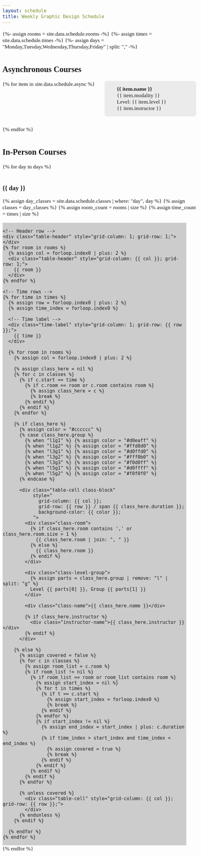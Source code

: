```yaml
---
layout: schedule
title: Weekly Graphic Design Schedule
---
```


{%- assign rooms = site.data.schedule.rooms -%}
{%- assign times = site.data.schedule.times -%}
{%- assign days = "Monday,Tuesday,Wednesday,Thursday,Friday" | split: "," -%}

<style>
	* { box-sizing: border-box; }
	body
	{
		font-family: "IBM Plex Mono", serif;
		font-weight: 400;
		font-style: normal;
		font-size: clamp(0.9rem, 0.8rem + 0.5vw, 1.4rem);
		margin: 0.5rem;
		padding: 0;
	}
	
	.table-container
	{
		display: grid;
		gap: 1px;
		grid-template-columns: auto;
		background-color: #ccc;
		border: solid 1px #e0e0e0;
		max-width: 95%;
		overflow-x: auto;
	}
	
	.table-header, .table-cell, .time-label
	{
		background-color: #fff;
		padding: 10px;
		text-align: center;
		min-width: 100px;
	}
	
	.time-label
	{
		background-color: #f0f0f0;
		font-weight: bold;
	}
	
	.table-header { background-color: #e0e0e0; }
	
	.class-block
	{
		display: flex;
		flex-direction: column;
		align-items: center;
		justify-content: center;
		font-weight: bold;
		color: #003366;
		border: 1px solid #99c;
	}
	
	.class-room
	{
		font-size: 0.85em;
		font-weight: normal;
		margin-bottom: 2px;
		color: #222;
	}
	
	.class-level-group
	{
		font-size: 0.85em;
		font-weight: normal;
		margin-bottom: 2px;
		color: #444;
	}
	
	.instructor-name
	{
		font-weight: normal;
		font-size: 0.9em;
		margin-top: 4px;
		color: #333;
	}
	
h2
	{
		margin-top: 48px;
		font-weight: bold;
	}
h3
	{
		margin-top: 48px;
		font-weight: bold;
	}	
.async {
  list-style: none;
  padding: 0;
  margin: 0;
  display: flex;
  flex-wrap: wrap;
  gap: 2rem;
}

.async-item {
  flex: 1 1 250px;
  max-width: 400px;
  background: #EBEBEB;
  padding: 1rem;
  border-radius: 8px;
}

.async-item ul {
  list-style-type: none;
  margin: 0;
  padding-left: 1.5rem;    /* indent bullets */
}
</style>

<h2>Asynchronous Courses</h2>
<ul class="async">
  {% for item in site.data.schedule.async %}
    <li class="async-item">
      <ul>
        <li><strong>{{ item.name }}</strong></li>
        <li>{{ item.modality }}</li>
        <li>Level: {{ item.level }}</li>
        <li>{{ item.instructor }}</li>
      </ul>
    </li>
  {% endfor %}
</ul>
<h2>In-Person Courses</h2>
{% for day in days %}
<h3>{{ day }}</h3>

  {% assign day_classes = site.data.schedule.classes | where: "day", day %}
  {% assign classes = day_classes %}
  {% assign room_count = rooms | size %}
  {% assign time_count = times | size %}

  <div role="table" aria-label="Weekly class schedule" class="table-container" style="grid-template-columns: auto repeat({{ room_count }}, 1fr); grid-template-rows: auto repeat({{ time_count }}, auto);">

    <!-- Header row -->
    <div class="table-header" style="grid-column: 1; grid-row: 1;"></div>
    {% for room in rooms %}
      {% assign col = forloop.index0 | plus: 2 %}
      <div class="table-header" style="grid-column: {{ col }}; grid-row: 1;">
        {{ room }}
      </div>
    {% endfor %}

    <!-- Time rows -->
    {% for time in times %}
      {% assign row = forloop.index0 | plus: 2 %}
      {% assign time_index = forloop.index0 %}

      <!-- Time label -->
      <div class="time-label" style="grid-column: 1; grid-row: {{ row }};">
        {{ time }}
      </div>

      {% for room in rooms %}
        {% assign col = forloop.index0 | plus: 2 %}

        {% assign class_here = nil %}
        {% for c in classes %}
          {% if c.start == time %}
            {% if c.room == room or c.room contains room %}
              {% assign class_here = c %}
              {% break %}
            {% endif %}
          {% endif %}
        {% endfor %}

        {% if class_here %}
          {% assign color = "#cccccc" %}
          {% case class_here.group %}
            {% when "l1g1" %} {% assign color = "#d0eaff" %}
            {% when "l1g2" %} {% assign color = "#ffd0d0" %}
            {% when "l3g1" %} {% assign color = "#d0ffd0" %}
            {% when "l3g2" %} {% assign color = "#fff0b0" %}
            {% when "l3g3" %} {% assign color = "#f0d0ff" %}
            {% when "l5g1" %} {% assign color = "#d0ffff" %}
            {% when "l5g2" %} {% assign color = "#f0f0f0" %}
          {% endcase %}

          <div class="table-cell class-block"
               style="
                 grid-column: {{ col }};
                 grid-row: {{ row }} / span {{ class_here.duration }};
                 background-color: {{ color }};
               ">
            <div class="class-room">
              {% if class_here.room contains ',' or class_here.room.size > 1 %}
                {{ class_here.room | join: ", " }}
              {% else %}
                {{ class_here.room }}
              {% endif %}
            </div>

            <div class="class-level-group">
              {% assign parts = class_here.group | remove: "l" | split: "g" %}
              Level {{ parts[0] }}, Group {{ parts[1] }}
            </div>

            <div class="class-name">{{ class_here.name }}</div>

            {% if class_here.instructor %}
              <div class="instructor-name">{{ class_here.instructor }}</div>
            {% endif %}
          </div>

        {% else %}
          {% assign covered = false %}
          {% for c in classes %}
            {% assign room_list = c.room %}
            {% if room_list != nil %}
              {% if room_list == room or room_list contains room %}
                {% assign start_index = nil %}
                {% for t in times %}
                  {% if t == c.start %}
                    {% assign start_index = forloop.index0 %}
                    {% break %}
                  {% endif %}
                {% endfor %}
                {% if start_index != nil %}
                  {% assign end_index = start_index | plus: c.duration %}
                  {% if time_index > start_index and time_index < end_index %}
                    {% assign covered = true %}
                    {% break %}
                  {% endif %}
                {% endif %}
              {% endif %}
            {% endif %}
          {% endfor %}

          {% unless covered %}
            <div class="table-cell" style="grid-column: {{ col }}; grid-row: {{ row }};">
            </div>
          {% endunless %}
        {% endif %}

      {% endfor %}
    {% endfor %}

  </div>
{% endfor %}
